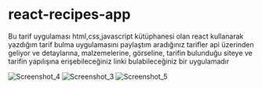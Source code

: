 # react-recipes-app
Bu tarif uygulaması html,css,javascript kütüphanesi olan react kullanarak yazdığım tarif bulma uygulamasını paylaştım aradığınız tarifler api üzerinden geliyor ve detaylarına, malzemelerine, görseline, tarifin bulunduğu siteye ve tarifin yapılışına erişebileceğiniz linki bulabileceğiniz bir uygulamadır
 
![Screenshot_4](https://github.com/Gamzesrn/react-recipes-app/assets/117711013/14d70139-4513-44b1-9a4d-f25830958cca)
![Screenshot_3](https://github.com/Gamzesrn/react-recipes-app/assets/117711013/aa20bead-a976-49ad-ad50-67beac9d5e97)
![Screenshot_5](https://github.com/Gamzesrn/react-recipes-app/assets/117711013/29ec9b95-85a2-4594-8280-1e2002add783)
